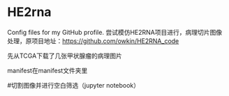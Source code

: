 # HE2rna
Config files for my GitHub profile.
尝试模仿HE2RNA项目进行，病理切片图像处理，原项目地址：https://github.com/owkin/HE2RNA_code

先从TCGA下载了几张甲状腺瘤的病理图片

manifest在manifest文件夹里



#切割图像并进行空白筛选（jupyter notebook）



